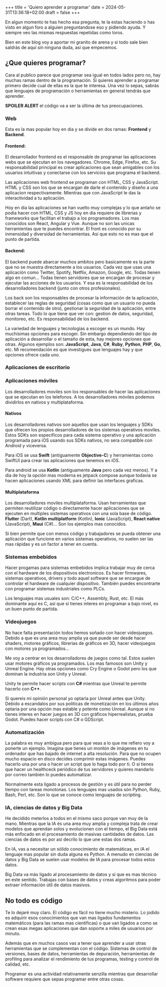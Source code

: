 +++
title = 'Quiero aprender a programar'
date = 2024-05-31T13:36:18+02:00
draft = false
+++

En algun momento te has hecho esa pregunta, te la estas haciendo o has visto en algun
foro a alguien preguntandose eso y pidiendo ayuda. Y siempre veo las mismas respuestas repetidas como loros.

Bien en este blog voy a aportar mi granito de arena y si todo sale bien saldrás de aquí sin ninguna duda,
así que empecemos.

## ¿Que quieres programar?
Cara al publico parece que programar sea igual en todos lados pero no, hay muchas ramas dentro de la programación.
Si quieres aprender a programar primero decide cual de ellas es la que te interesa. Una vez lo sepas, sabrás
que lenguajes de programación o herramientas en general tendrás que aprender.

**SPOILER ALERT** el código va a ser la última de tus preocupaciones.

### Web
Esta es la mas popular hoy en dia y se divide en dos ramas: **Frontend** y **Backend**.

#### Frontend:
El desarrollador frontend es el responsable de programar las aplicaciones webs que se ejecutan en los navegadores.
Chrome, Edge, Firefox, etc. Su responsabilidad principal es crear aplicaciones que sean amigables con los usuarios
intuitivas y conectarse con los servicios que programa el backend.

Las aplicaciones web frontend se programan con HTML, CSS y JavaScript. HTML y CSS son los que se encargan de darle el
contenido y diseño a una aplicacion respectivamente. Mientras que con JavaScript le das la interactividad a tu aplicación.

Hoy en dia las aplicaciones se han vuelto muy complejas y lo que antaño se podia hacer con HTML, CSS y JS hoy en dia
requiere de librerias y frameworks que facilitan el trabajo a los programadores. Los mas conocidos son
React, Angular y Vue. Aunque no son las unicas herramientas que te puedes encontrar. El front es conocido
por su inmensidad y diversidad de herramientas. Así que esto no es mas que el punto de partida.

#### Backend:
El backend puede abarcar muchos ambitos pero basicamente es la parte que no se muestra directamente a los usuarios.
Cada vez que usas una aplicación como Twitter, Spotify, Netflix, Amazon, Google, etc. Todas tienen algo en comun...
Todas tienen servidores que se encargan de procesar y ejecutar las acciones de los usuarios. Y esa es la responsabilidad
de los desarrolladores backend (junto con otros profesionales).

Los back son los responsables de procesar la información
de la aplicación, establecer las reglas de seguridad (cosas como que un usuario no pueda borrar el contenido de otro),
gestionar la seguridad de la aplicación, entre otras tareas. Todo lo que tiene que ver con: gestion de datos, seguridad,
monitoreo, etc. Es responsabilidad de los backend.

La variedad de lenguajes y tecnologias a escoger es un mundo. Hay muchísimas opciones para escoger. Sin embargo dependiendo
del tipo de aplicación a desarrollar o el tamaño de esta, hay mejores opciones que otras. Algunos ejemplos son: **JavaScript**,
**Java**, **C#**, **Ruby**, **Python**, **PHP**, **Go**, etc. Mi recomendación es que investigues que lenguajes hay y que opciones ofrece cada uno.

### Aplicaciones de escritorio
### Aplicaciones móviles
Los desarrolladores moviles son los responsables de hacer las aplicaciones que se ejecutan en los telefonos.
A los desarrolladores móviles podemos dividirlos en nativos y multiplataforma.

#### Nativos
Los desarrolladores nativos
son aquellos que usan los lenguajes y SDKs que ofrecen los propios desarrolladores de los sistemas operativos moviles.
Estos SDKs son específicos para cada sistema operativo y una aplicación programada para iOS usando sus SDKs nativos,
no sera compatible con Android y viceversa.

Para iOS se usa **Swift** (antiguamente **Objective-C**) y herramientas como SwiftUI para crear las aplicaciones que tenemos en iOS.

Para android se usa **Kotlin** (antiguamente **Java** pero cada vez menos). Y a dia de hoy la opción mas moderna es jetpack compose
aunque todavia se hacen aplicaciones usando XML para definir las interfaces graficas.

#### Multiplataforma
Los desarrolladores moviles multiplataforma. Usan herramientas que permiten reutilizar código o directamente hacer
aplicaciones que se ejecuten en multiples sistemas operativos con una sola base de código. **Flutter** (Dart),
**Kotlin multiplatform** (Kotlin), **Ionic** (JavaScript), **React native** (JavaScript), **Maui** (C#)... Son los ejemplos mas conocidos.

Si bien permite que con menos código y trabajadores se pueda obtener una aplicación que funcione en varios sistemas
operativos, no suelen ser las mas rápidas y es un factor a tener en cuenta.

### Sistemas embebidos
Hacer progamas para sistemas embebidos implica trabajar muy de cerca con el hardware de los dispositivos electronicos.
Es hacer firmwares, sistemas operativos, drivers y todo aquel software que se encargue de controlar el hardware
de cualquier dispositivo. También puedes encontrarte con programar sistemas industriales como PLCs.

Los lenguajes mas usuales son: C/C++, Assembly, Rust, etc. El más dominante aquí es C, así que si tienes interes en
programar a bajo nivel, es un buen punto de partida.

### Videojuegos
No hace falta presentación todos hemos soñado con hacer videojuegos. Debido a que es una area muy amplia ya que puede
ser desde hacer shaders, motores gráficos, librerias de gráficos en 3D, hacer videojuegos con motores ya programados...

Me voy a centrar en los desarrolladores de juegos como tal. Estos suelen usar motores gráficos ya programados. Los mas famosos
son Unity y Unreal Engine. Hay otras opciones como Cry Engine o Godot pero los que dominan la industria son Unity y Unreal.

Unity te permite hacer scripts con **C#** mientras que Unreal te permite hacerlo con **C++**.

Si quereis mi opinión personal yo optaría por Unreal antes que Unity. Debido a escandalos por sus politicas de monetización
en los últimos años optaria por una opción mas estable y potente como Unreal. Aunque si no tienes interes en hacer juegos
en 3D con gráficos hiperrealistas, prueba Godot. Puedes hacer scripts con C# o GDScript.

### Automatización
La palabra es muy ambigua pero para que veas a lo que me refiero voy a ponerte un ejemplo. Imagina que tienes un montón
de imágenes en tu ordenador que has bajado de internet a alta resolución. Para que no ocupen mucho espacio en disco decides
comprimir estas imágenes. Puedes hacerlo una por una o hacer un script que lo haga todo por ti. O si tienes que
hacer un healthceck periódico de tus servidores y quieres mandarlo por correo también lo puedes automatizar.

Normalmente esta ligado a procesos de gestión y es útil para no perder tiempo con tareas monotonas. Los lenguajes mas usados
són Python, Ruby, Bash, Perl, etc. Son lo que se conoce como lenguajes de scripting.

### IA, ciencias de datos y Big Data
He decidido meterlos a todos en el mismo saco porque van muy de la mano. Mientras que la IA és una area muy amplia y compleja
trata de crear modelos que aprendan solos y evolucionen con el tiempo, el Big Data está más enfocado en el procesamiento
de masivas cantidades de datos. Las ciencias de datos es por así decrilo lo que une estas dos ramas.

En IA, vas a necesitar un sólido conocimiento de matemáticas, en IA el lenguaje mas popular sin duda alguna es Python.
A menudo en ciencias de datos y Big Data se suelen usar modelos de IA para procesar todos estos datos.

Big Data va más ligado al procesamiento de datos y si que es mas técnico en este sentido. Trabajas con bases de datos
y creas algoritmos para poder extraer información útil de datos masivos.

## No todo es código
Te lo dejaré muy claro. El código es fácil no tiene mucho misterio. Lo jodido es adquirir esos conocimientos que van
mas ligados fundamentos matemáticos (para las ramas mas cientificas) o que van ligados a como se crean esas megas aplicaciones
que dan soporte a miles de usuarios por minuto.

Además que en muchos casos vas a tener que aprender a usar otras herramientas que se complementan con el código.
Sistemas de control de versiones, bases de datos, herramientas de depuración, herramientas de profiling para analizar
el rendimiento de tus programas, testing y control de calidad, etc.

Programar es una actividad relativamente senzilla mientras que desarrollar software requiere que sepas programar entre
otras cosas.
